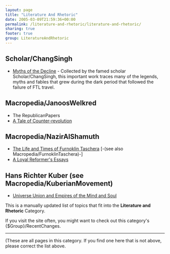 ```yaml
---
layout: page
title: "Literature And Rhetoric"
date: 2005-03-09T21:59:36+00:00
permalink: /literature-and-rhetoric/literature-and-rhetoric/
sharing: true
footer: true
group: LiteratureAndRhetoric
---
```


## Scholar/ChangSingh
* [Myths of the Decline](/literature-and-rhetoric/myths-decline) - Collected by the famed scholar Scholar/ChangSingh, this important work traces many of the legends, myths and fables that grew during the dark period that followed the failure of FTL travel.

## Macropedia/JanoosWelkred
* The RepublicanPapers
* [A Tale of Counter-revolution](/literature-and-rhetoric/tale-counter-revolution)

## Macropedia/NazirAlShamuth
* [The Life and Times of Furnoklin Taschera](/literature-and-rhetoric/life-times-furnoklin-taschera) [-(see also Macropedia/FurnoklinTaschera)-]
* [A Loyal Reformer's Essays](/literature-and-rhetoric/loyal-reformer-essays)

## Hans Richter Kuber (see Macropedia/KuberianMovement)
* [Universe Union and Empires of the Mind and Soul](/literature-and-rhetoric/universe-union-empires-mind-soul)

This is a manually updated list of topics that fit into the **Literature and Rhetoric** Category.

If you visit the site often, you might want to check out this category's {$Group}/RecentChanges.

----

(These are all pages in this category. If you find one here that is not above, please correct the list above.
